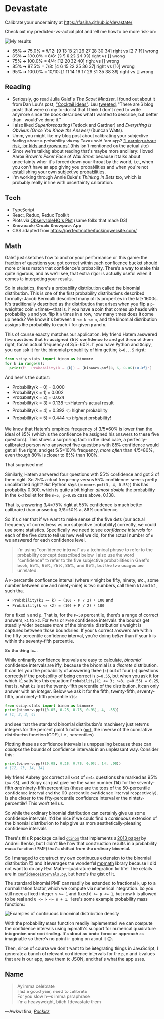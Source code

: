 # Devastate

Calibrate your uncertainty at https://fasiha.github.io/devastate/

Check out my predicted-vs-actual plot and tell me how to be more risk-on:

![My results](./me.png)

- 55% ➜ 75.0% = 9/12: [9 13 18 21 26 27 28 30 34] right vs [2 7 19] wrong
- 65% ➜ 100.0% = 6/6: [3 5 8 23 24 33] right vs [] wrong
- 75% ➜ 100.0% = 4/4: [12 20 32 40] right vs [] wrong
- 85% ➜ 87.5% = 7/8: [4 6 15 22 25 36 37] right vs [10] wrong
- 95% ➜ 100.0% = 10/10: [1 11 14 16 17 29 31 35 38 39] right vs [] wrong

## Reading
- Seriously, go read Julia Galef's *The Scout Mindset*. I found out about it from Dan Luu's post, ["Cocktail ideas"](https://danluu.com/cocktail-ideas/). Luu [tweeted](https://twitter.com/danluu/status/1477789639423320064), "There are 6 blog posts that were on my to-do list that I think I don't need to write anymore since the book describes what I wanted to describe, but better than I would've done it."
- I also liked *Superforecasting* (Tetlock and Gardner) and *Everything is Obvious (Once You Know the Answer)* (Duncan Watts).
- Umm, you might like my blog post about calibrating your subjective feeling about a probability via my Texas hold 'em app? ["Learning about risk, for kids and grownups"](https://fasiha.github.io/post/risk-for-kids-and-grownups/) (this isn't mentioned on the actual site)
- Since we're talking about reading that's maybe more ancillary: I loved Aaron Brown's *Poker Face of Wall Street* because it talks about uncertainty when it's forced down your throat by the world, i.e., when you don't have an app giving you probabilities and when you're not establishing your own subjective probabilities.
- I'm working through Annie Duke's *Thinking in Bets* too, which is probably really in line with uncertainty calibration.

## Tech
- TypeScript
- React, Redux, Redux Toolkit
- Plots via [ObservableHQ's Plot](https://observablehq.com/@observablehq/plot) (same folks that made D3)
- Snowpack; Create Snowpack App
- CSS adapted from https://perfectmotherfuckingwebsite.com/

## Math
Galef just sketches how to anchor your performance on this game: the fraction of questions you got correct within each confidence bucket should more or less match that confidence's probability. There's a way to make this quite rigorous, and as we'll see, that extra rigor is actually useful when it comes to interpeting your results.

So in statistics, there's a probability distribution called the binomial distribution. This is one of the first probability distributions described formally: Jacob Bernoulli described many of its properties in the late 1600s. It's traditionally described as the distribution that arises when you flip a `p`-weighted coin `n` times—that is, if you have a coin that comes up heads with probability `p` and you flip it `n` times in a row, how many times does it come up heads? We know it's between `0 <= k <= n`, and the binomial distribution assigns the probability to each `k` for given `p` and `n`.

This of course exactly matches our application. My friend Hatem answered five questions that he assigned 85% confidence to and got three of them right, for an actual frequency of 3/5=60%. If you have Python and Scipy, you can ask it for the binomial probability of him getting `k=0...5` right:
```py
from scipy.stats import binom as binomrv
for k in range(6):
  print(f'- Probability(k = {k}) = {binomrv.pmf(k, 5, 0.85):0.3f}')
```
And here's the output:
- Probability(k = 0) = 0.000
- Probability(k = 1) = 0.002
- Probability(k = 2) = 0.024
- Probability(k = 3) = 0.138 👈 Hatem's actual result
- Probability(k = 4) = 0.392 👈 higher probability
- Probability(k = 5) = 0.444 👈 *highest* probability!

We know that Hatem's empirical frequency of 3/5=60% is lower than the ideal of 85% (which is the confidence he assigned his answers to these five questions). This shows a surprising fact: in the ideal case, a perfectly-calibrated person who answered five questions with 85% confidence would get all five right, and get 5/5=100% frequency, *more often* than 4/5=80%, even though 80% is closer to 85% than 100%.

That surprised me!

Similarly, Hatem answered four questions with 55% confidence and got 3 of them right. So 75% actual frequency versus 55% confidence: seems pretty uncalibrated right? But Python says (`binomrv.pmf(3, 4, 0.55)`) this has probability 0.300, which is quite a bit higher, *almost double* the probability in the `k=3` bullet for the `n=5, p=0.85` case above, 0.138.

That is, answering 3/4=75% right at 55% confidence is much better calibrated than answering 3/5=60% at 85% confidence.

So it's clear that if we want to make sense of the five dots (our actual frequency of correctness vs our subjective probability) correctly, we could use some statistics. Specifically, we need to see *confidence intervals* for each of the five dots to tell us how well we did, for the actual number of `n` we answered for each confidence level.

> I'm using "confidence interval" as a technical phrase to refer to the probability concept desscribed below. I also use the word "confidence" to refer to the five subjective probabilities in Galef's book, 55%, 65%, 75%, 85%, and 95%, but the two usages are unrelated.

A `P`-percentile confidence interval (where `P` might be fifty, ninety, etc., some number between one and ninety-nine) is two numbers, call them `k1` and `k2`, such that
- `Probability(k1 <= k) = (100 - P / 2) / 100` and
- `Probability(k <= k2) = (100 + P / 2) / 100`

for a fixed `n` and `p`. That is, for the `P=50` percentile, there's a range of correct answers, `k1` to `k2`. For `P=75` or `P=90` confidence intervals, the bounds get steadily wider because *more* of the binomial distribution's weight is captured between those boundaries. If your `k` correct answers are within the fifty-percentile confidence interval, you're doing *better* than if your `k` is within the seventy-fifth percentile.

So the thing is…

While ordinarily confidence intervals are easy to calculate, *binomial* confidence intervals are iffy, because the binomial is a *discrete* distribution. It can tell you the probability of answering three (`k`) out of four (`n`) questions correctly if the probability of being correct is `p=0.55`, but when you ask it for which `k1` satisfies this equation: `Probability(k1 <= 3; n=3, p=0.55) = 0.25`, that is, what `k1` is at the twenty-fifth percentile of the distribution, it can only answer with an *integer*. Below we ask it for the fifth, twenty-fifth, seventy-fifth, and ninety-fifth percentile `k1`s:
```py
from scipy.stats import binom as binomrv
print(binomrv.ppf([0.05, 0.25, 0.75, 0.95], 4, .55))
# [1, 2, 3, 4]
```
and see that the standard binomial distribution's machinery just returns integers for the percent point function ([`ppf`](https://docs.scipy.org/doc/scipy/reference/generated/scipy.stats.binom.html), the inverse of the cumulative distribution function (CDF), i.e., percentiles).

Plotting these as confidence intervals is unappealing because these can *collapse* the bounds of confidence intervals in an unpleasant way. Consider this:
```py
print(binomrv.ppf([0.05, 0.25, 0.75, 0.95], 14, .95))
# [12, 13, 14, 14]
```
My friend Aubrey got correct all `k=14` of `n=14` questions she marked as 95% (`p=.95`), and Scipy can just give me the same number (14) for the seventy-fifth *and* ninety-fifth percentiles (these are the tops of the 50-percentile confidence interval and the 90-percentile confidence interval respectively). Is she closer to the fifty-percentile confidence interval or the nintety-percentile? This won't tell us.

So while the ordinary binomial distribution can certainly give us some confidence intervals, it'd be nice if we could find a *continuous* extension of the binomial distribution to help give us more aesthetically-pleasing confidence intervals.

There's this R package called [`cbinom`](https://rdrr.io/cran/cbinom/man/cbinom.html) that implements a [2013 paper](https://arxiv.org/abs/1303.5990) by Andreii Ilienko, but I didn't like how that construction results in a probability mass function (PMF) that's shifted from the ordinary binomial.

So I managed to construct my own continuous extension to the binomial distribution 😇 and it leverages the wonderful [mpmath](https://mpmath.org) library because I did not want to do any Real Math—quadrature integration for life! The details are in [`confidenceIntervals.py`](./math/confidenceIntervals.py), but here's the gist of it.

The standard binomial PMF can readily be extended to fractional `k`, up to a normalization factor, which we compute via numerical integration. So you still need a fixed integer `n >= 1` and fixed `0 <= p <= 1`, but now `k` is allowed to be real and `0 <= k <= n + 1`. Here's some example probability mass functions:

![Examples of continuous binominal distribution density](./math/continuous_binomial_pmf.svg)

With the probability mass function readily implemented, we can compute the confidence intervals using mpmath's support for numerical quadrature integration and root finding. It's about as brute-force an approach as imaginable so there's no point in going on about it 🙃.

Then, since of course we don't want to be integrating things in JavaScript, I generate a bunch of relevant confidence intervals for the `p`, `n` and `k` values that are in our app, save them to JSON, and that's what the app uses.

## Name
> Ay imma celebrate  
> Had a good year, need to calibrate  
> For you slow h—s imma paraphrase  
> I’m a heavyweight, bitch I devastate them

—Awkwafina, [*Pockiez*](https://www.youtube.com/watch?v=YsSre22qito)